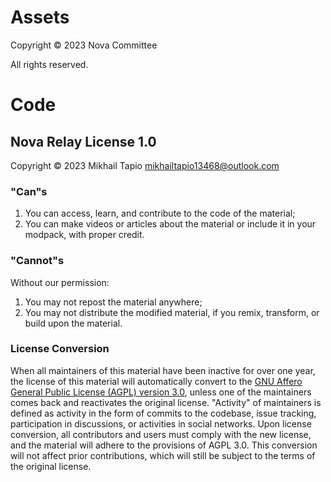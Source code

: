 # Assets

Copyright © 2023 Nova Committee

All rights reserved.

# Code

## Nova Relay License 1.0

Copyright © 2023 Mikhail Tapio <mikhailtapio13468@outlook.com>

### "Can"s

1. You can access, learn, and contribute to the code of the material;
2. You can make videos or articles about the material or include it in your modpack, with proper credit.

### "Cannot"s

Without our permission:

1. You may not repost the material anywhere;
2. You may not distribute the modified material, if you remix, transform, or build upon the material.

### License Conversion

When all maintainers of this material have been inactive for over one year, the license of this material will
automatically convert to
the [GNU Affero General Public License (AGPL) version 3.0](https://www.gnu.org/licenses/agpl-3.0.html), unless one of
the maintainers comes back and reactivates the original license.
"Activity" of maintainers is defined as activity in the form of commits to the codebase, issue tracking, participation
in discussions, or activities in social networks. Upon license conversion, all contributors and users must comply with
the new license, and the material will adhere to the provisions of AGPL 3.0. This conversion will not affect prior
contributions, which will still be subject to the terms of the original license.
